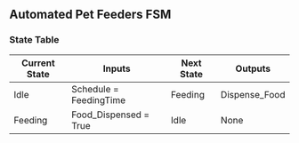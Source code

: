 ## Automated Pet Feeders FSM
### State Table
| Current State | Inputs                 | Next State   | Outputs      |
|---------------|------------------------|--------------|--------------|
| Idle          | Schedule = FeedingTime | Feeding      | Dispense_Food|
| Feeding       | Food_Dispensed = True  | Idle         | None         |
